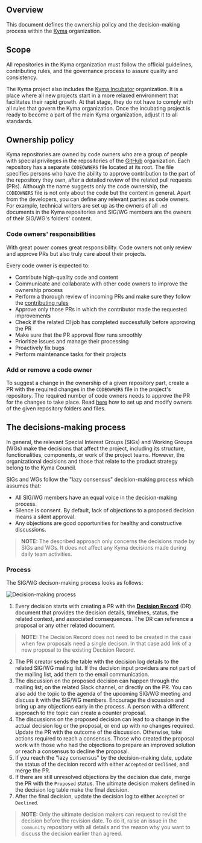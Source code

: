 ## Overview

This document defines the ownership policy and the decision-making process within the [Kyma](../../../) organization.

## Scope

All repositories in the Kyma organization must follow the official guidelines, contributing rules, and the governance process to assure quality and consistency.

The Kyma project also includes the [Kyma Incubator](https://github.com/kyma-incubator) organization. It is a place where all new projects start in a more relaxed environment that facilitates their rapid growth. At that stage, they do not have to comply with all rules that govern the Kyma organization. Once the incubating project is ready to become a part of the main Kyma organization, adjust it to all standards.

## Ownership policy

Kyma repositories are owned by code owners who are a group of people with special privileges in the repositories of the [GitHub](../../../) organization. Each repository has a separate `CODEOWNERS` file located at its root. The file specifies persons who have the ability to approve contribution to the part of the repository they own, after a detailed review of the related pull requests (PRs). Although the name suggests only the code ownership, the `CODEOWNERS` file is not only about the code but the content in general. Apart from the developers, you can define any relevant parties as code owners. For example, technical writers are set up as the owners of all `.md` documents in the Kyma repositories and SIG/WG members are the owners of their SIG/WG's folders' content.

### Code owners' responsibilities

With great power comes great responsibility. Code owners not only review and approve PRs but also truly care about their projects.

Every code owner is expected to:

* Contribute high-quality code and content
* Communicate and collaborate with other code owners to improve the ownership process
* Perform a thorough review of incoming PRs and make sure they follow the [contributing rules](CONTRIBUTING.md)
* Approve only those PRs in which the contributor made the requested improvements
* Check if the related CI job has completed successfully before approving the PR
* Make sure that the PR approval flow runs smoothly
* Prioritize issues and manage their processing
* Proactively fix bugs
* Perform maintenance tasks for their projects

### Add or remove a code owner

To suggest a change in the ownership of a given repository part, create a PR with the required changes in the `CODEOWNERS` file in the project's repository. The required number of code owners needs to approve the PR for the changes to take place. Read [here](https://github.com/kyma-project/community/blob/master/guidelines/internal-guidelines/repository-template/template/CODEOWNERS) how to set up and modify owners of the given repository folders and files.

## The decisions-making process

In general, the relevant Special Interest Groups (SIGs) and Working Groups (WGs) make the decisions that affect the project, including its structure, functionalities, components, or work of the project teams. However, the organizational decisions and those that relate to the product strategy belong to the Kyma Council.

SIGs and WGs follow the "lazy consensus" decision-making process which assumes that:

* All SIG/WG members have an equal voice in the decision-making process.
* Silence is consent. By default, lack of objections to a proposed decision means a silent approval.
* Any objections are good opportunities for healthy and constructive discussions.

> **NOTE:** The described approach only concerns the decisions made by SIGs and WGs. It does not affect any Kyma decisions made during daily team activities.

### Process

The SIG/WG decison-making process looks as follows:

![Decision-making process](assets/decision-making-process.png)

1. Every decision starts with creating a PR with the [**Decision Record**](./guidelines/templates/resources/DR.md) (DR) document that provides the decision details, timelines, status, the related context, and associated consequences. The DR can reference a proposal or any other related document.

> **NOTE:** The Decision Record does not need to be created in the case when few proposals need a single decison. In that case add link of a new proposal to the existing Decision Record. 

2. The PR creator sends the table with the decision log details to the related SIG/WG mailing list. If the decision input providers are not part of the mailing list, add them to the email communication.
3. The discussion on the proposed decision can happen through the mailing list, on the related Slack channel, or directly on the PR. You can also add the topic to the agenda of the upcoming SIG/WG meeting and discuss it with the SIG/WG members. Encourage the discussion and bring up any objections early in the process. A person with a different approach to the topic can create a counter proposal.
4. The discussions on the proposed decision can lead to a change in the actual decision log or the proposal, or end up with no changes required. Update the PR with the outcome of the discussion. Otherwise, take actions required to reach a consensus. Those who created the proposal work with those who had the objections to prepare an improved solution or reach a consensus to decline the proposal.
5. If you reach the "lazy consensus" by the decision-making date, update the status of the decision record with either `Accepted` or `Declined`, and merge the PR.
6. If there are still unresolved objections by the decision due date, merge the PR with the `Proposed` status. The ultimate decision makers defined in the decision log table make the final decision.
7. After the final decision, update the decision log to either `Accepted` or `Declined`.

>**NOTE:** Only the ultimate decision makers can request to revisit the decision before the revision date. To do it, raise an issue in the `community` repository with all details and the reason why you want to discuss the decision earlier than agreed. 
